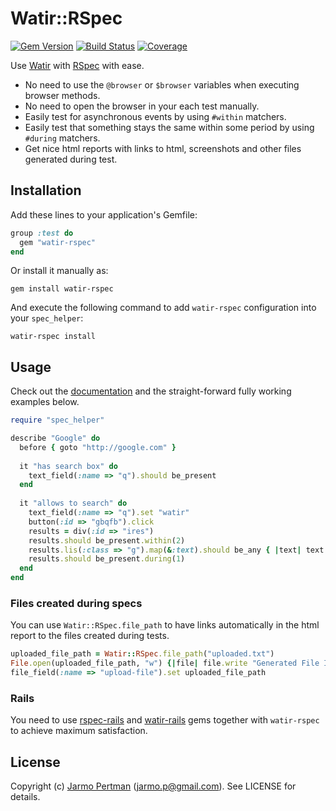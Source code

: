 # Watir::RSpec
[![Gem Version](https://badge.fury.io/rb/watir-rspec.png)](http://badge.fury.io/rb/watir-rspec)
[![Build Status](https://api.travis-ci.org/watir/watir-rspec.png)](http://travis-ci.org/watir/watir-rspec)
[![Coverage](https://coveralls.io/repos/watir/watir-rspec/badge.png?branch=master)](https://coveralls.io/r/watir/watir-rspec)

Use [Watir](http://watir.com) with [RSpec](http://rspec.info) with ease.

* No need to use the `@browser` or `$browser` variables when executing browser methods.
* No need to open the browser in your each test manually.
* Easily test for asynchronous events by using `#within` matchers.
* Easily test that something stays the same within some period by using `#during` matchers.
* Get nice html reports with links to html, screenshots and other files generated during test.

## Installation

Add these lines to your application's Gemfile:

````ruby
group :test do
  gem "watir-rspec"
end
````

Or install it manually as:

    gem install watir-rspec

And execute the following command to add `watir-rspec` configuration into your `spec_helper`:

    watir-rspec install

## Usage

Check out the [documentation](http://rubydoc.info/gems/watir-rspec/frames) and the straight-forward fully working examples below.

````ruby
require "spec_helper"

describe "Google" do
  before { goto "http://google.com" }
  
  it "has search box" do
    text_field(:name => "q").should be_present
  end
  
  it "allows to search" do
    text_field(:name => "q").set "watir"
    button(:id => "gbqfb").click
    results = div(:id => "ires")
    results.should be_present.within(2)
    results.lis(:class => "g").map(&:text).should be_any { |text| text =~ /watir/ }
    results.should be_present.during(1)
  end
end
````

### Files created during specs

You can use `Watir::RSpec.file_path` to have links automatically in the html report
to the files created during tests.

```ruby
uploaded_file_path = Watir::RSpec.file_path("uploaded.txt")
File.open(uploaded_file_path, "w") {|file| file.write "Generated File Input"}
file_field(:name => "upload-file").set uploaded_file_path
```

### Rails

You need to use [rspec-rails](https://github.com/rspec/rspec-rails) and [watir-rails](https://github.com/watir/watir-rails) gems together with `watir-rspec` to achieve maximum satisfaction.

## License

Copyright (c) [Jarmo Pertman](https://github.com/jarmo) (jarmo.p@gmail.com). See LICENSE for details.

